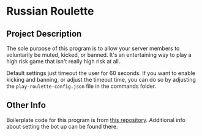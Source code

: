 # Russian Roulette
## Project Description
The sole purpose of this program is to allow your server members to voluntarily be muted, kicked, or banned. It's an entertaining way to play a high risk game that isn't really high risk at all.  

Default settings just timeout the user for 60 seconds. If you want to enable kicking and banning, or adjust the timeout time, you can do so by adjusting the `play-roulette-config.json` file in the commands folder.

## Other Info
Boilerplate code for this program is from [this repository](https://github.com/lkoger/discord-bot-template). Additional info about setting the bot up can be found there.